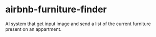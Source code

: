 # airbnb-furniture-finder
AI system that get input image and send a list of the current furniture present on an appartment.
